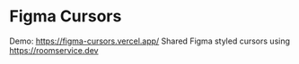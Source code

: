 # Figma Cursors

Demo: https://figma-cursors.vercel.app/
Shared Figma styled cursors using https://roomservice.dev
